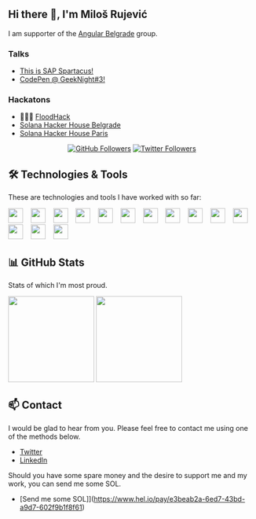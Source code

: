 ## Hi there 👋, I'm Miloš Rujević

I am supporter of the [Angular Belgrade](https://twitter.com/angularbelgrade) group.

### Talks

- [This is SAP Spartacus!](https://www.youtube.com/watch?v=0RWV5H8qKoc&t=71s)
- [CodePen @ GeekNight#3!](https://youtu.be/CNoo5XM6lhg?t=4231)

### Hackatons 

- 🥇🥇🥇 [FloodHack](https://www.rts.rs/page/magazine/ci/story/1880/%D0%A2%D0%B5%D1%85%D0%BD%D0%BE%D0%BB%D0%BE%D0%B3%D0%B8%D1%98a/1625000/%D0%9F%D1%80%D0%BE%D0%B3%D1%80%D0%B0%D0%BC%D0%B5%D1%80%D0%B8+%D1%83+%D0%B1%D0%BE%D1%80%D0%B1%D0%B8+%D0%BF%D1%80%D0%BE%D1%82%D0%B8%D0%B2+%D0%BF%D0%BE%D0%BF%D0%BB%D0%B0%D0%B2%D0%B0.html)
- [Solana Hacker House Belgrade](https://www.youtube.com/watch?v=U5v1jLaoThQ&t=942s)
- [Solana Hacker House Paris](https://youtu.be/-t-QstA2Nng?t=6128)


<p align="center">
<a href="https://github.com/itmilos"><img alt="GitHub Followers" src="https://img.shields.io/github/followers/itmilos?logo=GitHub&style=for-the-badge"/></a>
<a href="https://twitter.com/itmilos"><img alt="Twitter Followers" src="https://img.shields.io/twitter/follow/itmilos?color=blue&label=FOLLOWERS&logo=Twitter&logoColor=white&style=for-the-badge"/></a>
</p>


## :hammer_and_wrench: Technologies & Tools

These are technologies and tools I have worked with so far:

<div>
<img width="30" height="30" src="https://cdn.jsdelivr.net/gh/devicons/devicon/icons/html5/html5-plain.svg" />
&nbsp;&nbsp;
<img width="30" height="30"  src="https://cdn.jsdelivr.net/gh/devicons/devicon/icons/css3/css3-plain.svg" />
&nbsp;&nbsp;  
<img width="30" height="30"  src='https://cdn.jsdelivr.net/gh/devicons/devicon/icons/sass/sass-original.svg'>  
&nbsp;&nbsp;  
<img width="30" height="30"  src="https://cdn.jsdelivr.net/gh/devicons/devicon/icons/bootstrap/bootstrap-original.svg" />        
&nbsp;&nbsp;  
<img width="30" height="30"  src='https://cdn.jsdelivr.net/gh/devicons/devicon/icons/javascript/javascript-original.svg'>
&nbsp;&nbsp;  
<img width="30" height="30"  src='https://cdn.jsdelivr.net/gh/devicons/devicon/icons/typescript/typescript-original.svg'>
&nbsp;&nbsp;  
<img width="30" height="30"  src="https://cdn.jsdelivr.net/gh/devicons/devicon/icons/react/react-original.svg" />
&nbsp;&nbsp;
<img width="30" height="30"  src="https://cdn.jsdelivr.net/gh/devicons/devicon/icons/angularjs/angularjs-plain.svg" />
&nbsp;&nbsp;
<img width="30" height="30"  src="https://cdn.jsdelivr.net/gh/devicons/devicon/icons/rust/rust-plain.svg" />
&nbsp;&nbsp;
<img width="30" height="30"  src="https://cdn.jsdelivr.net/gh/devicons/devicon/icons/ruby/ruby-plain.svg" />
&nbsp;&nbsp;
<img width="30" height="30"  src="https://cdn.jsdelivr.net/gh/devicons/devicon/icons/git/git-plain.svg" />
&nbsp;&nbsp;  
<img width="30" height="30"  src="https://cdn.jsdelivr.net/gh/devicons/devicon/icons/npm/npm-original-wordmark.svg" />
&nbsp;&nbsp;  
<img width="30" height="30"  src="https://cdn.jsdelivr.net/gh/devicons/devicon/icons/figma/figma-original.svg" /> 
&nbsp;&nbsp;  
<img width="30" height="30"  src="https://cdn.jsdelivr.net/gh/devicons/devicon/icons/vscode/vscode-original.svg" />  
</div>


## :bar_chart: GitHub Stats

Stats of which I'm most proud.

<img height="175px" src="https://github-readme-stats.vercel.app/api?username=itmilos&show_icons=true&theme=tokyonight&include_all_commits=true&count_private=true&border_radius=0&hide_border=true"/> <img height="175px" src="https://github-readme-stats.vercel.app/api/top-langs/?username=itmilos&layout=compact&langs_count=9&border_radius=0&hide_border=true&theme=tokyonight&card_width=319"/>

## :mailbox: Contact

I would be glad to hear from you. Please feel free to contact me using one of the methods below.
  
- [Twitter](https://twitter.com/itmilos)
- [LinkedIn](https://www.linkedin.com/in/itmilos/)

Should you have some spare money and the desire to support me and my work, you can send me some SOL. 

- [Send me some SOL]](https://www.hel.io/pay/e3beab2a-6ed7-43bd-a9d7-602f9b1f8f61)
